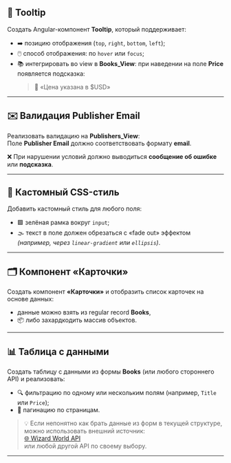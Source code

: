 ## 🧩 Tooltip
Создать Angular-компонент **Tooltip**, который поддерживает:  
- ➡️ позицию отображения (`top`, `right`, `bottom`, `left`);  
- 🖱️ способ отображения: по `hover` или `focus`;  
- 📚 интегрировать во view в **Books_View**: при наведении на поле **Price** появляется подсказка:  
  > 💬 «Цена указана в $USD»

---

## ✉️ Валидация Publisher Email
Реализовать валидацию на **Publishers_View**:  
Поле **Publisher Email** должно соответствовать формату **email**.  

❌ При нарушении условий должно выводиться **сообщение об ошибке** или **подсказка**.

---

## 🎨 Кастомный CSS-стиль
Добавить кастомный стиль для любого поля:  

- 🟩 зелёная рамка вокруг `input`;  
- 🌫️ текст в поле должен обрезаться с «fade out» эффектом  
  *(например, через `linear-gradient` или `ellipsis`)*.  

---

## 🗂️ Компонент «Карточки»
Создать компонент **«Карточки»** и отобразить список карточек на основе данных:  

- данные можно взять из regular record **Books**,  
- 📦 либо захардкодить массив объектов.  

---

## 📊 Таблица с данными
Создать таблицу с данными из формы **Books** (или любого стороннего API) и реализовать:  

- 🔍 фильтрацию по одному или нескольким полям (например, `Title` или `Price`);  
- 📑 пагинацию по страницам.  

> 💡 Если непонятно как брать данные из форм в текущей структуре,  
> можно использовать внешний источник:  
> [🌐 Wizard World API](https://wizard-world-api.herokuapp.com/swagger/index.html)  
> или любой другой API по своему выбору.

---
